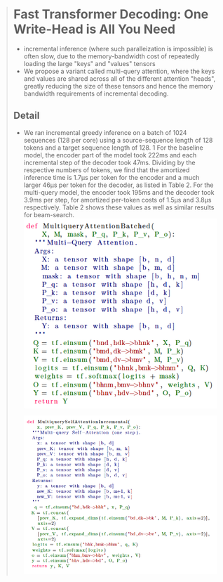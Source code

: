 > # Fast Transformer Decoding: One Write-Head is All  You Need
>
> * incremental inference (where such paralleization is impossible) is often slow, due to the memory-bandwidth cost of repeatedly loading the large "keys" and "values" tensors
> * We propose a variant called multi-query attention, where the keys and values are shared across all of the different attention "heads", greatly reducing the size of these tensors and hence the memory bandwidth requirements of incremental decoding.
>
> ## Detail
>
> * We ran incremental greedy inference on a batch of 1024 sequences (128 per core) using a source-sequence length of 128 tokens and a target sequence length of 128. 1 For the baseline model, the encoder part of the model took 222ms and each incremental step of the decoder took 47ms. Dividing by the respective numbers of tokens, we find that the amortized inference time is 1.7μs per token for the encoder and a much larger 46μs per token for the decoder, as listed in Table 2. For the multi-query model, the encoder took 195ms and the decoder took 3.9ms per step, for amortized per-token costs of 1.5μs and 3.8μs respectively. Table 2 shows these values as well as similar results for beam-search.
>   ![1731935383269](images/OneWrite-HeadisAllYouNeed/1731935383269.png)
>
>   ![1731935397550](images/OneWrite-HeadisAllYouNeed/1731935397550.png)
